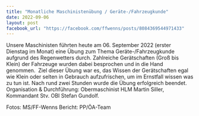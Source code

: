 ```yaml
---
title: "Monatliche Maschinistenübung / Geräte-/Fahrzeugkunde"
date: 2022-09-06
layout: post
facebook_url: "https://facebook.com/ffwenns/posts/8084369544971433"
---
```


Unsere Maschinisten führten heute am 06. September 2022 (erster Dienstag im Monat) eine Übung zum Thema Geräte-/Fahrzeugkunde aufgrund des Regenwetters durch. Zahlreiche Gerätschaften (Groß bis Klein) der Fahrzeuge wurden dabei besprochen und in die Hand genommen. ️
Ziel dieser Übung war es, das Wissen der Gerätschaften egal wie Klein oder selten in Gebrauch aufzufrischen, um im Ernstfall wissen was zu tun ist. 
Nach rund zwei Stunden wurde die Übung erfolgreich beendet. Organisation & Durchführung: Obermaschinist HLM Martin Siller, Kommandant Stv. OBI Stefan Gundolf.

 
 

Fotos: MS/FF-Wenns
Bericht: PP/ÖA-Team